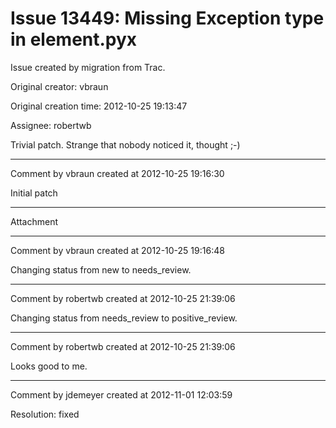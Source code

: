 # Issue 13449: Missing Exception type in element.pyx

Issue created by migration from Trac.

Original creator: vbraun

Original creation time: 2012-10-25 19:13:47

Assignee: robertwb

Trivial patch. Strange that nobody noticed it, thought ;-)


---

Comment by vbraun created at 2012-10-25 19:16:30

Initial patch


---

Attachment


---

Comment by vbraun created at 2012-10-25 19:16:48

Changing status from new to needs_review.


---

Comment by robertwb created at 2012-10-25 21:39:06

Changing status from needs_review to positive_review.


---

Comment by robertwb created at 2012-10-25 21:39:06

Looks good to me.


---

Comment by jdemeyer created at 2012-11-01 12:03:59

Resolution: fixed
